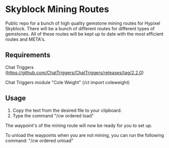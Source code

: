 # Skyblock Mining Routes

Public repo for a bunch of high quality gemstone mining routes for Hypixel Skyblock. There will be a bunch of different routes for different types of gemstones. All of these routes will be kept up to date with the most efficient routes and META's.

## Requirements

Chat Triggers (https://github.com/ChatTriggers/ChatTriggers/releases/tag/2.2.0)

Chat Triggers module "Cole Weight" (/ct import coleweight)

## Usage

1. Copy the text from the desired file to your clipboard.
2. Type the command "/cw ordered load"

The waypoint's of the mining route will now be ready for you to set up.

To unload the waypoints when you are not mining, you can run the following command: "/cw ordered unload"